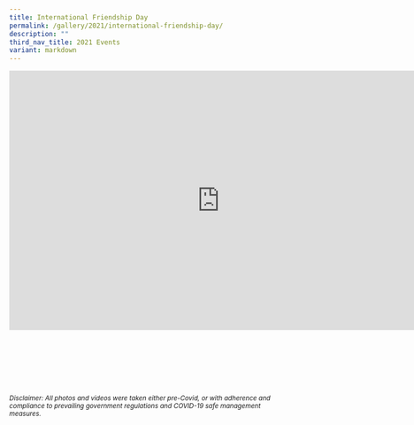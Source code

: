 ```yaml
---
title: International Friendship Day
permalink: /gallery/2021/international-friendship-day/
description: ""
third_nav_title: 2021 Events
variant: markdown
---
```

<iframe allowfullscreen="true" height="469" width="760" frameborder="0" src="https://docs.google.com/presentation/d/e/2PACX-1vQGNsAPKUZqav3wNaYERlcnr1eWYnyvl6xcZPhk67dKXUy30z1-kaluqvivj6QhzaY7JQaLAi9G-ovF/embed?start=true&amp;loop=true&amp;delayms=3000"></iframe>

<br><br><br><br><br><br>
<sup>_Disclaimer: All photos and videos were taken either pre-Covid, or with adherence and compliance to prevailing government regulations and COVID-19 safe management measures._</sup>
